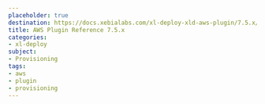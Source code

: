 ```yaml
---
placeholder: true
destination: https://docs.xebialabs.com/xl-deploy-xld-aws-plugin/7.5.x/awsPluginManual.html
title: AWS Plugin Reference 7.5.x
categories:
- xl-deploy
subject:
- Provisioning
tags:
- aws
- plugin
- provisioning
---
```

